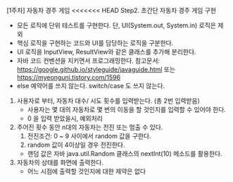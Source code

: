 [1주차] 자동차 경주 게임
<<<<<<< HEAD
Step2. 초간단 자동차 경주 게임 구현
- 모든 로직에 단위 테스트를 구현한다. 단, UI(System.out, System.in) 로직은 제외
- 핵심 로직을 구현하는 코드와 UI를 담당하는 로직을 구분한다.
- UI 로직을 InputView, ResultView와 같은 클래스를 추가해 분리한다.
- 자바 코드 컨벤션을 지키면서 프로그래밍한다.
참고문서: https://google.github.io/styleguide/javaguide.html 또는 https://myeonguni.tistory.com/1596
- else 예약어를 쓰지 않는다. switch/case 도 쓰지 않는다.

1. 사용자로 부터, 자동차 대수/ 시도 횟수를 입력받는다. (총 2번 입력받음)
    - 사용자는 몇 대의 자동차로 몇 번의 이동을 할 것인지를 입력할 수 있어야 한다.
    - 0 을 입력 받았을시, 예외처리
2. 주어진 횟수 동안 n대의 자동차는 전진 또는 멈출 수 있다.
    1) 전진조건: 0 ~ 9 사이에서 random 값을 구한다.
    2) random 값이 4이상일 경우 전진한다.
    - 랜덤 값은 자바 java.util.Random 클래스의 nextInt(10) 메소드를 활용한다.
3. 자동차의 상태를 화면에 출력한다.
    - 어느 시점에 출력할 것인지에 대한 제약은 없다
